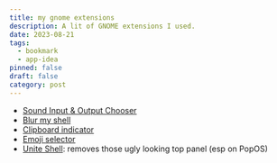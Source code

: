 ```yaml
---
title: my gnome extensions
description: A lit of GNOME extensions I used.
date: 2023-08-21
tags:
  - bookmark
  - app-idea
pinned: false
draft: false
category: post
---
```

* [Sound Input & Output Chooser](https://extensions.gnome.org/extension/906/sound-output-device-chooser/)
* [Blur my shell](https://extensions.gnome.org/#sort=relevance)
* [Clipboard indicator](https://extensions.gnome.org/extension/779/clipboard-indicator/)
* [Emoji selector](https://github.com/maoschanz/emoji-selector-for-gnome)
* [Unite Shell](https://github.com/hardpixel/unite-shell): removes those ugly looking top panel (esp on PopOS)